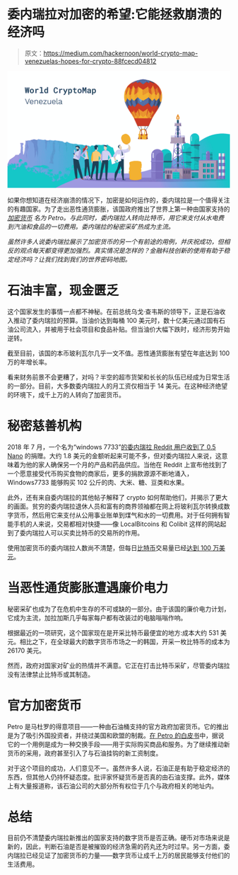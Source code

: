 # 委内瑞拉对加密的希望:它能拯救崩溃的经济吗

> 原文：<https://medium.com/hackernoon/world-crypto-map-venezuelas-hopes-for-crypto-88fcecd04812>

![](img/3866aad875e92b6aae333d92366a5dc8.png)

如果你想知道在经济崩溃的情况下，加密是如何运作的，委内瑞拉是一个值得关注的有趣国家。为了走出恶性通货膨胀，该国政府推出了世界上第一种由国家支持的 [*加密货币*](https://hackernoon.com/tagged/cryptocurrency) *名为 Petro。与此同时，委内瑞拉人转向比特币，用它来支付从水电费到汽油和食品的一切费用。委内瑞拉的秘密采矿热成为主流。*

*虽然许多人说委内瑞拉展示了加密货币的另一个有前途的用例，并庆祝成功，但相反的观点每天都变得更加强烈。真实情况是怎样的？金融科技创新的使用有助于稳定经济吗？让我们找到我们的世界密码地图。*

# **石油丰富，现金匮乏**

这个国家发生的事情一点都不神秘。在前总统乌戈·查韦斯的领导下，正是石油收入推动了委内瑞拉的预算。当油价达到每桶 100 美元时，数十亿美元通过国有石油公司流入，并被用于社会项目和食品补贴。但当油价大幅下跌时，经济形势开始逆转。

截至目前，该国的本币玻利瓦尔几乎一文不值。恶性通货膨胀有望在年底达到 100 万的年增长率。

看来财务前景不会更糟了，对吗？半空的超市货架和长长的队伍已经成为日常生活的一部分。目前，大多数委内瑞拉人的月工资仅相当于 14 美元。在这种经济绝望的环境下，成千上万的人转向了加密货币。

# **秘密慈善机构**

2018 年 7 月，一个名为“windows 7733”[的委内瑞拉 Reddit 用户收到了 0.5 Nano](https://www.reddit.com/r/nanocurrency/comments/8v6dcy/got_my_first_05_nano_venezuelan_user/) 的捐赠。大约 1.8 美元的金额听起来可能不多，但对委内瑞拉人来说，这意味着为他的家人确保另一个月的产品和药品供应。当他在 Reddit 上宣布他找到了一个愿意接受代币购买食物的商家后，更多的捐款源源不断地涌入，Windows7733 能够购买 102 公斤的肉、大米、糖、豆类和水果。

此外，还有来自委内瑞拉的其他帖子解释了 crypto 如何帮助他们，并揭示了更大的画面。贫穷的委内瑞拉退休人员和富有的商界领袖都在网上将玻利瓦尔转换成数字货币，然后用它来支付从公用事业账单到煤气和水的一切费用。对于任何拥有智能手机的人来说，交易都相对快捷——像 LocalBitcoins 和 Colibit 这样的网站起到了委内瑞拉人可以买卖比特币的交易所的作用。

使用加密货币的委内瑞拉人数尚不清楚，但每日[比特币](https://hackernoon.com/tagged/bitcoin)交易量已经[达到 100 万美元](https://blockexplorer.com/news/bitcoin-trading-volume-hits-1-million-per-day-in-venezuela/)。

# **当恶性通货膨胀遭遇廉价电力**

秘密采矿也成为了在危机中生存的不可或缺的一部分。由于该国的廉价电力计划，它成为主流，加拉加斯几乎每家每户都有改装过的电脑嗡嗡作响。

根据最近的一项研究，这个国家现在是开采比特币最便宜的地方:成本大约 531 美元。相比之下，在全球最大的数字货币市场之一的韩国，开采一枚比特币的成本为 26170 美元。

然而，政府对国家对矿业的热情并不满意。它正在打击比特币采矿，尽管委内瑞拉没有法律禁止比特币或其制造。

# **官方加密货币**

Petro 是马杜罗的得意项目——一种由石油桶支持的官方政府加密货币。它的推出是为了吸引外国投资者，并绕过美国和欧盟的制裁。[在 Petro 的白皮书](http://www.elpetro.gob.ve/Whitepaper_Petro_en.pdf)中，据说它的一个用例是成为一种交换手段——用于实际购买商品和服务。为了继续推动新货币的采用，政府甚至引入了与石油挂钩的新工资制度。

对于这个项目的成功，人们意见不一。虽然许多人说，石油正是有助于稳定经济的东西，但其他人仍持怀疑态度。批评家怀疑货币是否真的由石油支撑。此外，媒体上有大量报道称，该石油公司的大部分所有权位于几个与政府相关的地址内。

# **总结**

目前仍不清楚委内瑞拉新推出的国家支持的数字货币是否正确。硬币对市场来说是新的，因此，判断石油是否是被摧毁的经济急需的药丸还为时过早。另一方面，委内瑞拉已经见证了加密货币的力量——数字货币让成千上万的居民能够支付他们的生活费用。